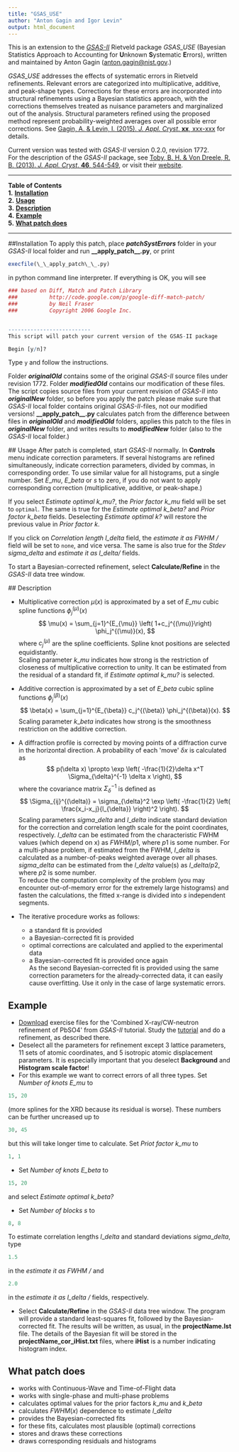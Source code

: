 ```yaml
---
title: "GSAS_USE"
author: "Anton Gagin and Igor Levin"
output: html_document
---
```


This is an extension to the  *[GSAS-II](https://subversion.xor.aps.anl.gov/trac/pyGSAS)* Rietveld package *GSAS_USE* (Bayesian Statistics Approach to Accounting for <b>U</b>nknown <b>S</b>ystematic <b>E</b>rrors), written and maintained by Anton Gagin (<anton.gagin@nist.gov>.)

*GSAS_USE* addresses the effects of systematic errors in Rietveld refinements. Relevant errors are categorized into multiplicative, additive, and peak-shape types. Corrections for these errors are incorporated into structural refinements using a Bayesian statistics approach, with the corrections themselves treated as nuisance parameters and marginalized out of the analysis. Structural parameters refined using the proposed method represent probability-weighted averages over all possible error corrections. See [Gagin, A. & Levin, I. (2015). *J. Appl. Cryst*. **xx**, xxx-xxx](http://journals.iucr.org/j/) for details.

Current version was tested with *GSAS-II* version 0.2.0, revision 1772.  
For the description of the *GSAS-II* package, see [Toby, B. H. & Von Dreele, R. B. (2013). *J. Appl. Cryst*. **46**, 544-549](http://onlinelibrary.wiley.com/doi/10.1107/S0021889813003531/abstract), or visit their [website](https://subversion.xor.aps.anl.gov/trac/pyGSAS).

***
**Table of Contents**  
**1.** [**Installation**](#install)  
**2.** [**Usage**](#use)  
**3.** [**Description**](#describe)  
**4.** [**Example**](#example)  
**5.** [**What patch does**](#capable)

***

##<a name="install"></a>Installation
To apply this patch, place ***patchSystErrors*** folder in your *GSAS-II* local folder and run **\_\_apply_patch\_\_.py**, or print
```r
execfile(\_\_apply_patch\_\_.py)
```
in python command line interpreter. If everything is OK, you will see 

```r
### based on Diff, Match and Patch Library
###          http://code.google.com/p/google-diff-match-patch/
###          by Neil Fraser
###          Copyright 2006 Google Inc.


--------------------------
This script will patch your current version of the GSAS-II package

Begin [y/n]?
```

Type ```y``` and follow the instructions. 

Folder ***originalOld*** contains some of the original *GSAS-II* source files under revision 1772. Folder ***modifiedOld*** contains our modification of these files. The script copies source files from your current revision of *GSAS-II* into ***originalNew*** folder, so before you apply the patch please make sure that *GSAS-II* local folder contains original *GSAS-II*-files, not our modified versions! **\_\_apply_patch\_\_.py** calculates patch from the difference between files in ***originalOld*** and ***modifiedOld*** folders, applies this patch to the files in ***originalNew*** folder, and writes results to ***modifiedNew*** folder (also to the *GSAS-II* local folder.)

##<a name="use"></a> Usage
After patch is  completed, start *GSAS-II* normally. In **Controls** menu indicate correction parameters. If several histograms are refined simultaneously, indicate correction parameters, divided by commas, in corresponding order. To use similar value for all histograms, put a single number. Set $E\_mu$, $E\_beta$ or $s$ to zero, if you do not want to apply corresponding correction (multiplicative, additive, or peak-shape.) 

If you select *Estimate optimal k\_mu?*, the *Prior factor k\_mu* field will be set to ```optimal```.  The same is true for the *Estimate optimal k\_beta?* and *Prior factor k\_beta* fields.  Deselecting *Estimate optimal k?* will restore the previous value in *Prior factor k*.

If you click on *Correlation length l\_delta* field, the  *estimate it as FWHM /* field will be set to ```none```, and vice versa. The same is also true for the *Stdev sigma\_delta* and  *estimate it as l\_delta/* fields.

To start a Bayesian-corrected refinement, select **Calculate/Refine** in the *GSAS-II* data tree window.

##<a name="describe"></a> Description

* Multiplicative correction $\mu(x)$ is approximated by a set of $E\_mu$ cubic spline functions $\phi_j^{(\mu)}(x)$
$$
\mu(x) = \sum_{j=1}^{E_{\mu}} \left( 1+c_j^{(\mu)}\right) \phi_j^{(\mu)}(x),
$$
where $c_j^{(\mu)}$ are the spline coefficients. Spline knot positions are selected equidistantly.  
Scaling parameter $k\_mu$ indicates how strong is the restriction of closeness of multiplicative correction to unity. It can be estimated from the residual of a standard fit, if *Estimate optimal k\_mu?* is selected.

* Additive correction is approximated by a set of $E\_beta$ cubic spline functions $\phi_j^{(\beta)}(x)$
$$
\beta(x) = \sum_{j=1}^{E_{\beta}} c_j^{(\beta)} \phi_j^{(\beta)}(x).
$$
Scaling parameter $k\_beta$ indicates how strong is the smoothness restriction on the additive correction.

* A diffraction profile is corrected by moving points of a diffraction curve in the horizontal direction. A probability of each 'move' $\delta x$ is calculated as 
$$
p(\delta x) \propto \exp \left(  -\frac{1}{2}\delta x^T \Sigma_{\delta}^{-1} \delta x \right),
$$
where the covariance matrix $\Sigma_{\delta}^{-1}$ is defined as
$$
\Sigma_{ij}^{(\delta)} = \sigma_{\delta}^2 \exp \left(  -\frac{1}{2} \left( \frac{x_i-x_j}{l_{\delta}} \right)^2 \right).
$$
Scaling parameters $sigma\_delta$ and $l\_delta$ indicate standard deviation for the correction and correlation length scale for the point coordinates, respectively. $l\_delta$ can be estimated from the characteristic FWHM values (which depend on x) as $FWHM /p1$, where $p1$ is some number. For a multi-phase problem, if estimated from the FWHM, $l\_delta$ is calculated as a number-of-peaks weighted average over all phases.  
$sigma\_delta$ can be estimated from the $l\_delta$ value(s) as $l\_delta/p2$, where $p2$ is some number.  
To reduce the computation complexity of the problem (you may encounter out-of-memory error for the extremely large histograms) and fasten the calculations, the fitted x-range is divided into $s$ independent segments.
* The iterative procedure works as follows:
	* a standard fit is provided
	* a Bayesian-corrected fit is provided
	* optimal corrections are calculated and applied to the experimental data
	* a Bayesian-corrected fit is provided once again  
As the second Bayesian-corrected fit is provided using the same correction parameters for the already-corrected data, it can easily cause overfitting. Use it only in the case of large systematic errors.

## <a name="example"></a>Example
* [Download](https://subversion.xray.aps.anl.gov/pyGSAS/trunk/help/gsasII.html#Tutorials) exercise files for the 'Combined X-ray/CW-neutron refinement of PbSO4' from *GSAS-II* tutorial. Study the [tutorial](https://subversion.xray.aps.anl.gov/pyGSAS/Tutorials/CWCombined/Combined%20refinement.htm) and do a refinement, as described there.
* Deselect all the parameters for refinement except 3 lattice parameters, 11 sets of atomic coordinates, and 5 isotropic atomic displacement parameters. It is especially important that you deselect **Background** and **Histogram scale factor**!
* For this example we want to correct errors of all three types. Set *Number of knots E\_mu* to
```r
15, 20
```
(more splines for the XRD because its residual is worse). These numbers can be further uncreased up to 
```r
30, 45
```
but this will take longer time to calculate. Set *Priot factor k\_mu* to 
```r
1, 1
```
* Set *Number of knots E\_beta* to
```r
15, 20
```
and select *Estimate optimal k\_beta?*
* Set *Number of blocks s* to
```r
8, 8
```
To estimate correlation lengths $l\_delta$ and standard deviations $sigma\_delta$, type
```r
1.5
```
in the *estimate it as FWHM /* and 
```r
2.0
```
in the *estimate it as l\_delta /* fields, respectively.

* Select **Calculate/Refine** in the *GSAS-II* data tree window. The program will provide a standard least-squares fit, followed by the Bayesian-corrected fit. The results will be written, as usual, in the **projectName.lst** file. The details of the Bayesian fit will be stored in the **projectName_cor_iHist.txt** files, where **iHist** is a number indicating histogram index.



## <a name="capable"></a>What patch does

* works with Continuous-Wave and Time-of-Flight data  
* works with single-phase and multi-phase problems  
* calculates optimal values for the prior factors $k\_mu$ and $k\_beta$  
* calculates $FWHM(x)$ dependence to estimate $l\_delta$  
* provides the Bayesian-corrected fits  
* for these fits, calculates most plausible (optimal) corrections  
* stores and draws these corrections   
* draws corresponding residuals and histograms  